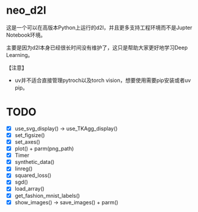 # neo_d2l

这是一个可以在高版本Python上运行的d2l，并且更多支持工程环境而不是Jupter Notebook环境。

主要是因为d2l本身已经很长时间没有维护了，这只是帮助大家更好地学习Deep Learning。

【注意】
- uv并不适合直接管理pytroch以及torch vision，想要使用需要pip安装或者uv pip。

# TODO
- [X] use_svg_display() -> use_TKAgg_display()
- [X] set_figsize()
- [X] set_axes()
- [X] plot() + parm(png_path)
- [X] Timer
- [X] synthetic_data()
- [X] linreg()
- [X] squared_loss()
- [X] sgd()
- [X] load_array()
- [X] get_fashion_mnist_labels()
- [X] show_images() -> save_images() + parm()
